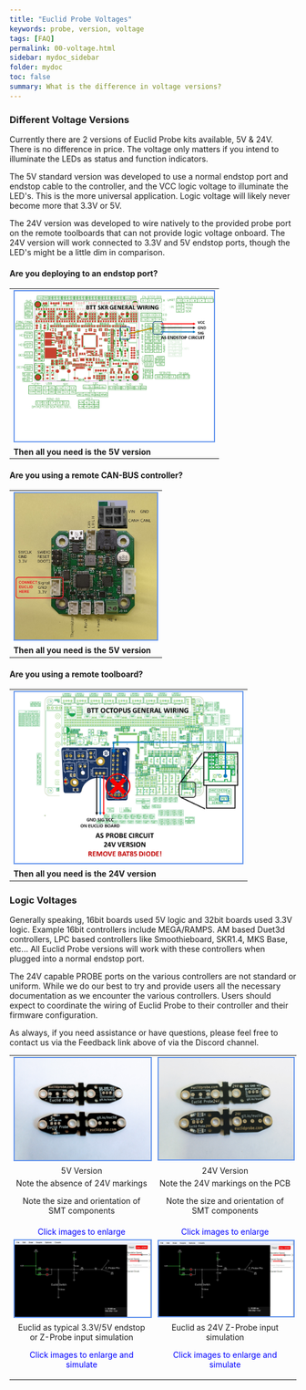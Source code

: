 ```yaml
---
title: "Euclid Probe Voltages"
keywords: probe, version, voltage
tags: [FAQ]
permalink: 00-voltage.html
sidebar: mydoc_sidebar
folder: mydoc
toc: false
summary: What is the difference in voltage versions? 
---
```

### Different Voltage Versions
Currently there are 2 versions of Euclid Probe kits available, 5V & 24V. There is no difference in price. The voltage only matters if you intend to illuminate the LEDs as status and function indicators. 

The 5V standard version was developed to use a normal endstop port and endstop cable to the controller, and the VCC logic voltage to illuminate the LED's. This is the more universal application. Logic voltage will likely never become more that 3.3V or 5V.

The 24V version was developed to wire natively to the provided probe port on the remote toolboards that can not provide logic voltage onboard.  The 24V version will work connected to 3.3V and 5V endstop ports, though the LED's might be a little dim in comparison. 

#### Are you deploying to an endstop port? 
<div style="width:100%">
<center>
<table>
<tr>
   <td> <a href="images\04-wiring\boards_BTT\Slide5.PNG" data-lity>
<img src="images\04-wiring\boards_BTT\Slide5.PNG" style="width:350px; border:2px solid CornflowerBlue"></a>
  </td>
</tr>  
<tr>
  <td>
   <b>Then all you need is the 5V version</b>
  </td>
</tr>
</table>
</center>
</div>

#### Are you using a remote CAN-BUS controller?  
<div style="width:100%">
<center>
<table>
<tr>
   <td> <a href="images\04_CANB_example.jpg" data-lity>
        <img src="images\04_CANB_example.jpg" style="width:250px; border:2px solid CornflowerBlue"></a>
  </td>
</tr>  
<tr>
  <td>
   <b>Then all you need is the 5V version</b>
  </td>
</tr>
</table>
</center> 
</div>

#### Are you using a remote toolboard? 
<div style="width:100%">
<center>
<table>
<tr>
   <td><a href="images\04-wiring\boards_BTT\Slide4.PNG" data-lity>
       <img src="images\04-wiring\boards_BTT\Slide4.PNG" style="width:400px; border:2px solid CornflowerBlue"></a>  
    </td>
</tr>  
<tr>
  <td>
   <b>Then all you need is the 24V version</b>
  </td>
</tr>
</table>
</center> 
</div>

### Logic Voltages
Generally speaking, 16bit boards used 5V logic and 32bit boards used 3.3V logic. Example 16bit controllers include MEGA/RAMPS. AM based Duet3d controllers, LPC based controllers like Smoothieboard, SKR1.4, MKS Base, etc... All Euclid Probe versions will work with these controllers when plugged into a normal endstop port. 

The 24V capable PROBE ports on the various controllers are not standard or uniform. While we do our best to try and provide users all the necessary documentation as we encounter the various controllers.  Users should expect to coordinate the wiring of Euclid Probe to their controller and their firmware configuration. 

As always, if you need assistance or have questions, please feel free to contact us via the Feedback link above of via the Discord channel. 

<div style="width:100%;text-align:center;">
<table>
<tr>
  <td>  <a href="images\01_5VPCB.jpg" data-lity>
    <img src="images\01_5VPCB.jpg" style="width:400px; border:2px solid CornflowerBlue">
  </a>
  </td>
  <td>
    <a href="images\01_24VPCB.jpg" data-lity>
    <img src="images\01_24VPCB.jpg" style="width:400px; border:2px solid CornflowerBlue">
  </a>
  </td>
</tr>
<tr>
  <td>5V Version</td>
  <td>24V Version</td>
</tr>
<tr>
  <td>Note the absence of 24V markings<P>  
      Note the size and orientation of SMT components</p></td>
  <td>Note the 24V markings on the PCB<P>  
      Note the size and orientation of SMT components</p></td>
</tr>
<tr>
  <td><span style="color:blue">Click images to enlarge</span>
  </td>
  <td><span style="color:blue">Click images to enlarge</span>
  </td>
</tr>
<tr>
  <td>
    <a href="https://tinyurl.com/yawtohnf" data-lity>
    <img src="images\00-falstad.jpg" style="width:400px; border:2px solid CornflowerBlue"></a>
  </td>
  <td>
    <a href="https://tinyurl.com/y9l7q26f" data-lity>
    <img src="images\00-falstad.jpg" style="width:400px; border:2px solid CornflowerBlue"></a>
  </td>    
</tr>
<tr>
  <td>Euclid as typical 3.3V/5V endstop or Z-Probe input simulation<p>
  <span style="color:blue">Click images to enlarge and simulate</span></p></td>
  <td>Euclid as 24V Z-Probe input simulation<p>
  <span style="color:blue">Click images to enlarge and simulate</span></p></td>
</tr>
</table>
</div>